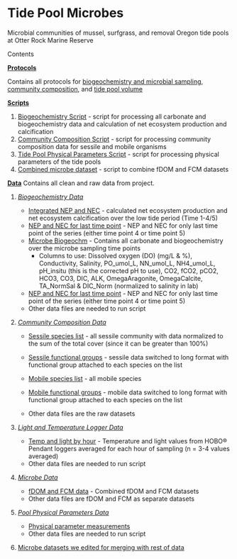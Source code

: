 # Tide Pool Microbes
Microbial communities of mussel, surfgrass, and removal Oregon tide pools at Otter Rock Marine Reserve

Contents

**[Protocols](https://github.com/jenniferfields/TidePoolMicrobes/tree/master/Protocols)**

Contains all protocols for [biogeochemistry and microbial sampling](https://github.com/jenniferfields/TidePoolMicrobes/blob/master/Protocols/TidePoolSampling_SOP.md), [community composition](https://github.com/jenniferfields/TidePoolMicrobes/blob/master/Protocols/CommunityComposition_SOP.md), and [tide pool volume](https://github.com/jenniferfields/TidePoolMicrobes/blob/master/Protocols/Dye_Method_Protocol.md)

**[Scripts](https://github.com/jenniferfields/TidePoolMicrobes/tree/master/Scripts)**
1. [Biogeochemistry Script](https://github.com/jenniferfields/TidePoolMicrobes/blob/master/Scripts/MicrobeCommBiogeochem.R) - script for processing all carbonate and biogeochemistry data and calculation of net ecosystem production and calcification
2. [Community Composition Script](https://github.com/jenniferfields/TidePoolMicrobes/blob/master/Scripts/TidePoolCommunityComposition.R) - script for processing community composition data for sessile and mobile organisms
3. [Tide Pool Physical Parameters Script](https://github.com/jenniferfields/TidePoolMicrobes/blob/master/Scripts/tidepoolphysicalparameters.R) - script for processing physical parameters of the tide pools  
4. [Combined microbe dataset](https://github.com/jenniferfields/TidePoolMicrobes/blob/master/Scripts/combinedmicrobedatasets.R) - script to combine fDOM and FCM datasets

**[Data](https://github.com/jenniferfields/TidePoolMicrobes/tree/master/Data)**
Contains all clean and raw data from project.
1. *[Biogeochemistry Data](https://github.com/jenniferfields/TidePoolMicrobes/tree/master/Data/Biogeochem)*

	* [Integrated NEP and NEC](https://github.com/jenniferfields/TidePoolMicrobes/blob/master/Data/Biogeochem/Integratedtime1thru4or5necnep.csv) - calculated net ecosystem production and net ecosystem calcification over the low tide period (Time 1-4/5)
	*  [NEP and NEC for last time point](https://github.com/jenniferfields/TidePoolMicrobes/blob/master/Data/Biogeochem/MicrobesTime4and5NECNEP.csv) - NEP and NEC for only last time point of the series (either time point 4 or time point 5)
	* [Microbe Biogeochm](https://github.com/jenniferfields/TidePoolMicrobes/blob/master/Data/Biogeochem/MicrobeCarbChem.csv) - Contains all carbonate and biogeochemistry over the microbe sampling time points
		* Columns to use: Dissolved oxygen (DO) (mg/L & %), Conductivity, Salinity, PO_umol_L, NN_umol_L, NH4_umol_L, pH_insitu (this is the corrected pH to use), CO2, fCO2, pCO2, HCO3, CO3, DIC, ALK, OmegaAragonite, OmegaCalcite, TA_NormSal & DIC_Norm (normalized to salinity in lab)
	*  [NEP and NEC for last time point](https://github.com/jenniferfields/TidePoolMicrobes/blob/master/Data/Biogeochem/MicrobesTime4and5NECNEP.csv) - NEP and NEC for only last time point of the series (either time point 4 or time point 5)
	*  Other data files are needed to run script
  
3. *[Community Composition Data](https://github.com/jenniferfields/TidePoolMicrobes/tree/master/Data/CommunityComposition)*

	*	[Sessile species list](https://github.com/jenniferfields/TidePoolMicrobes/blob/master/Data/CommunityComposition/Sessilesspplist.csv) - all sessile community with data normalized to the sum of the total cover (since it can be greater than 100%)
	*	[Sessile functional groups](https://github.com/jenniferfields/TidePoolMicrobes/blob/master/Data/CommunityComposition/Sessilefunctionalgroups.csv) - sessile data switched to long format with functional group attached to each species on the list
 
	*	[Mobile species list](https://github.com/jenniferfields/TidePoolMicrobes/blob/master/Data/CommunityComposition/Mobilespplist.csv) - all mobile species 

	*	[Mobile functional groups](https://github.com/jenniferfields/TidePoolMicrobes/blob/master/Data/CommunityComposition/Mobilespplist.csv) - mobile data switched to long format with functional group attached to each species on the list
	* Other data files are the raw datasets
4. *[Light and Temperature Logger Data](https://github.com/jenniferfields/TidePoolMicrobes/tree/master/Data/LightandTemp)*
	* [Temp and light by hour](https://github.com/jenniferfields/TidePoolMicrobes/blob/master/Data/LightandTemp/LightandTempbysamplinghour.csv) - Temperature and light values from HOBO® Pendant loggers averaged for each hour of sampling (n = 3-4 values averaged)
	* Other data files are needed to run script
5. *[Microbe Data](https://github.com/jenniferfields/TidePoolMicrobes/tree/master/Data/Microbe_Clean)*
	* [fDOM and FCM data](https://github.com/jenniferfields/TidePoolMicrobes/blob/master/Data/Microbe_Clean/combined_FCMandfDOMdata.csv) - Combined fDOM and FCM datasets
	* Other data files are fDOM and FCM as separate datasets 
6. *[Pool Physical Parameters Data](https://github.com/jenniferfields/TidePoolMicrobes/tree/master/Data/PoolPhysicalParameters)*
	*	[Physical parameter measurements](https://github.com/jenniferfields/TidePoolMicrobes/blob/master/Data/PoolPhysicalParameters/TidePoolDes.csv)
	*	Other data files are needed to run script

7. [Microbe datasets we edited for merging with rest of data](https://github.com/jenniferfields/TidePoolMicrobes/tree/master/Data/Microbes_withnotes)

